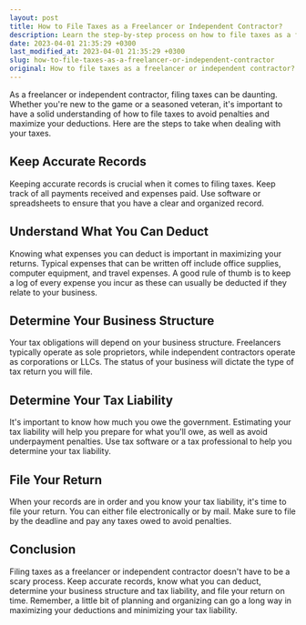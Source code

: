 ```yaml
---
layout: post
title: How to File Taxes as a Freelancer or Independent Contractor?
description: Learn the step-by-step process on how to file taxes as a freelancer or independent contractor to avoid penalties and maximize deductions.
date: 2023-04-01 21:35:29 +0300
last_modified_at: 2023-04-01 21:35:29 +0300
slug: how-to-file-taxes-as-a-freelancer-or-independent-contractor
original: How to file taxes as a freelancer or independent contractor?
---
```

As a freelancer or independent contractor, filing taxes can be daunting. Whether you're new to the game or a seasoned veteran, it's important to have a solid understanding of how to file taxes to avoid penalties and maximize your deductions. Here are the steps to take when dealing with your taxes.

## Keep Accurate Records

Keeping accurate records is crucial when it comes to filing taxes. Keep track of all payments received and expenses paid. Use software or spreadsheets to ensure that you have a clear and organized record.

## Understand What You Can Deduct

Knowing what expenses you can deduct is important in maximizing your returns. Typical expenses that can be written off include office supplies, computer equipment, and travel expenses. A good rule of thumb is to keep a log of every expense you incur as these can usually be deducted if they relate to your business.

## Determine Your Business Structure

Your tax obligations will depend on your business structure. Freelancers typically operate as sole proprietors, while independent contractors operate as corporations or LLCs. The status of your business will dictate the type of tax return you will file.

## Determine Your Tax Liability

It's important to know how much you owe the government. Estimating your tax liability will help you prepare for what you'll owe, as well as avoid underpayment penalties. Use tax software or a tax professional to help you determine your tax liability.

## File Your Return

When your records are in order and you know your tax liability, it's time to file your return. You can either file electronically or by mail. Make sure to file by the deadline and pay any taxes owed to avoid penalties.

## Conclusion

Filing taxes as a freelancer or independent contractor doesn't have to be a scary process. Keep accurate records, know what you can deduct, determine your business structure and tax liability, and file your return on time. Remember, a little bit of planning and organizing can go a long way in maximizing your deductions and minimizing your tax liability.